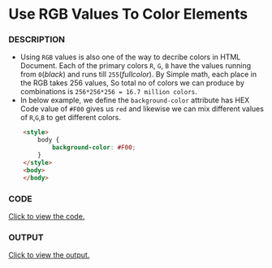 # Use RGB Values To Color Elements 

### DESCRIPTION
* Using `RGB` values is also one of the way to decribe colors in HTML Document. Each of the primary colors `R`, `G`, `B` have the values running from `0`(*black*) and runs till `255`(*fullcolor*). By Simple math, each place in the RGB takes 256 values, So total no of colors we can produce by combinations is `256*256*256 = 16.7 million colors`. 
* In below example, we define the `background-color` attribute has HEX Code value of `#F00` gives us `red` and likewise we can mix different values of `R`,`G`,`B` to get different colors.
```html
    <style>
        body {
            background-color: #F00;
        }
    </style>
    <body>
    </body>
```

### CODE
[Click to view the code.](use-rgb-values-to-color-elements.html)

### OUTPUT
[Click to view the output.](http://htmlpreview.github.io/?https://github.com/saipothanjanjanam/freecodecamp-full-stack-dev/blob/master/Responsive_Web_Design_Certification/2.Basic_CSS/34.Use_RGB_Values_To_Color_Elements/use-rgb-values-to-color-elements.html)
